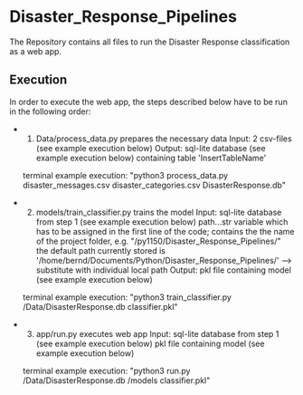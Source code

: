 # Disaster_Response_Pipelines
The Repository contains all files to run the Disaster Response classification as a web app.


Execution
---------
In order to execute the web app, the steps described below have to be run in the following order:

- 1. Data/process_data.py
	prepares the necessary data
	Input: 2 csv-files (see example execution below)
	Output: sql-lite database (see example execution below) containing table 'InsertTableName'

	terminal example execution:
	"python3 process_data.py disaster_messages.csv disaster_categories.csv DisasterResponse.db"

- 2. models/train_classifier.py
	trains the model
	Input: sql-lite database from step 1 (see example execution below)
	       path...str variable which has to be assigned in the first line of the code; contains the the name of the project 	       		folder, e.g. "/py1150/Disaster_Response_Pipelines/"
			the default path currently stored is '/home/bernd/Documents/Python/Disaster_Response_Pipelines/' --> 				substitute with individual local path
	Output: pkl file containing model (see example execution below)

	terminal example execution: 
	"python3 train_classifier.py /Data/DisasterResponse.db classifier.pkl"
	
- 3. app/run.py 
	executes web app
	Input: sql-lite database from step 1 (see example execution below)
	       pkl file containing model (see example execution below)

	terminal example execution:
	"python3 run.py /Data/DisasterResponse.db /models classifier.pkl"

